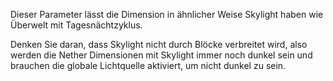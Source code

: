 Dieser Parameter lässt die Dimension in ähnlicher Weise Skylight haben wie Überwelt mit Tagesnächtzyklus.

Denken Sie daran, dass Skylight nicht durch Blöcke verbreitet wird, also werden die Nether Dimensionen mit Skylight immer noch dunkel sein und brauchen die globale Lichtquelle aktiviert, um nicht dunkel zu sein.